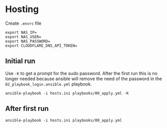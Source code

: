 # Hosting

Create `.envrc` file
```
export NAS_IP=
export NAS_USER=
export NAS_PASSWORD=
export CLOUDFLARE_DNS_API_TOKEN=
```

## Initial run
Use `-K` to get a prompt for the sudo password. After the first run this is no longer needed because ansible will remove the need of the password in the `02_playbook_login.ansible.yml` playbook.
```
ansible-playbook -i hosts.ini playbooks/00_apply.yml -K
```

## After first run
```
ansible-playbook -i hosts.ini playbooks/00_apply.yml
```
